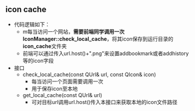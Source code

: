 ## icon cache
* 代码逻辑如下：
    * m每当访问一个网站，**需要前端同学调用一次IconManager::check_local_cache**，将其icon保存到运行目录的**icon_cache**文件夹
    * 前端可以通过传入url.host()+".png"来设置addbookmark或者addhistory等的icon字段 
* 接口
    * check_local_cache(const QUrl& url, const QIcon& icon)
        * 每当访问一个页面需要调用一次
        * 用于保存icon至本地
    * get_local_cache(const QUrl& url)
        * 可对目标url调用url.host()传入本接口来获取本地的icon文件路径